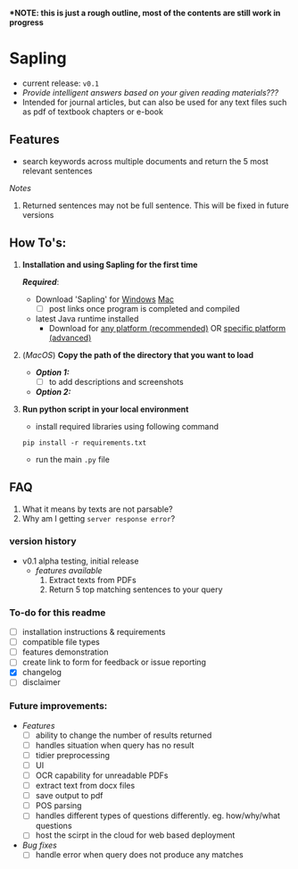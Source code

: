 **\*NOTE: this is just a rough outline, most of the contents are still work in progress**

# Sapling 
- current release: `v0.1`
- *Provide intelligent answers based on your given reading materials???*
- Intended for journal articles, but can also be used for any text files such as pdf of textbook chapters or e-book

## Features
- search keywords across multiple documents and return the 5 most relevant sentences

*Notes*
1. Returned sentences may not be full sentence. This will be fixed in future versions


## How To's:
1. **Installation and using Sapling for the first time**
	
	***Required***:
	- Download 'Sapling' for [Windows]() [Mac]()
		- [ ] post links once program is completed and compiled

	- latest Java runtime installed 
		- Download for [any platform (recommended)](https://java.com/en/download/) OR [specific platform (advanced)](https://java.com/en/download/manual.jsp)

2. (*MacOS*) **Copy the path of the directory that you want to load**
	- ***Option 1:***
		- [ ] to add descriptions and screenshots

	- ***Option 2:***

3. **Run python script in your local environment**
	- install required libraries using following command
	```
	pip install -r requirements.txt
	```
	- run the main `.py` file

## FAQ
1. What it means by texts are not parsable?
2. Why am I getting `server response error`?

### version history
- v0.1 alpha testing, initial release
	- *features available*
		1. Extract texts from PDFs
		2. Return 5 top matching sentences to your query


### To-do for this readme
- [ ] installation instructions & requirements
- [ ] compatible file types
- [ ] features demonstration
- [ ] create link to form for feedback or issue reporting 
- [x] changelog
- [ ] disclaimer

### Future improvements:
- *Features*
	- [ ] ability to change the number of results returned
	- [ ] handles situation when query has no result
	- [ ] tidier preprocessing
	- [ ] UI
	- [ ] OCR capability for unreadable PDFs
	- [ ] extract text from docx files
	- [ ] save output to pdf
	- [ ] POS parsing
	- [ ] handles different types of questions differently. eg. how/why/what questions
	- [ ] host the scirpt in the cloud for web based deployment
- *Bug fixes*
	- [ ] handle error when query does not produce any matches